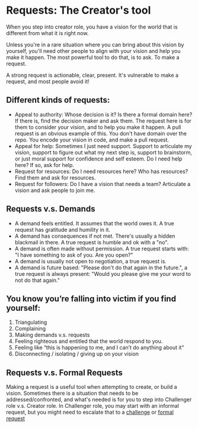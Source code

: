 # Requests: The Creator's tool

When you step into creator role, you have a vision for the world that is different from what it is right now.

Unless you're in a rare situation where you can bring about this vision by yourself, you'll need other people to align with your vision and help you make it happen. The most powerful tool to do that, is to ask. To make a request.

A strong request is actionable, clear, present. It's vulnerable to make a request, and most people avoid it!

## Different kinds of requests:

- Appeal to authority: Whose decision is it? Is there a formal domain here? If there is, find the decision maker and ask them. The request here is for them to consider your vision, and to help you make it happen. A pull request is an obvious example of this. You don't have domain over the repo. You encode your vision in code, and make a pull request.
- Appeal for help: Sometimes I just need support. Support to articulate my vision, support to figure out what my next step is, support to brainstorm, or just moral support for confidence and self esteem. Do I need help here? If so, ask for help.
- Request for resources: Do I need resources here? Who has resources? Find them and ask for resources.
- Request for followers: Do I have a vision that needs a team? Articulate a vision and ask people to join me.

## Requests v.s. Demands

- A demand feels entitled. It assumes that the world owes it. A true request has gratitude and humility in it.
- A demand has consequences if not met. There's usually a hidden blackmail in there. A true request is humble and ok with a "no".
- A demand is often  made without permission. A true request starts with: "I have something to ask of you. Are you open?"
- A demand is usually not open to negotiation, a true request is.
- A demand is future based: "Please don't do that again in the future.", a true request is always present: "Would you please give me your word to not do that again."

## You know you’re falling into victim if you find yourself:

1. Triangulating
2. Complaining
3. Making demands v.s. requests
4. Feeling righteous and entitled that the world respond to you.
5. Feeling like “this is happening to me, and I can’t do anything about it”
6. Disconnecting / isolating / giving up on your vision

## Requests v.s. Formal Requests

Making a request is a useful tool when attempting to create, or build a vision. Sometimes there is a situation that needs to be addressed/confronted, and what's needed is for you to step into Challenger role v.s. Creator role. In Challenger role, you may start with an informal request, but you might need to escalate that to a [challenge](Challenge.md) or [formal request](Conflict.md)
